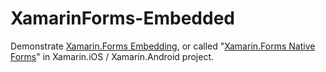 XamarinForms-Embedded
===

Demonstrate [Xamarin.Forms Embedding](https://blog.xamarin.com/unleashed-embedding-xamarin-forms-in-xamarin-native/), or called "[Xamarin.Forms Native Forms](https://blog.xamarin.com/xamarin-announcements-microsoft-connect-2017/)" in Xamarin.iOS / Xamarin.Android project.